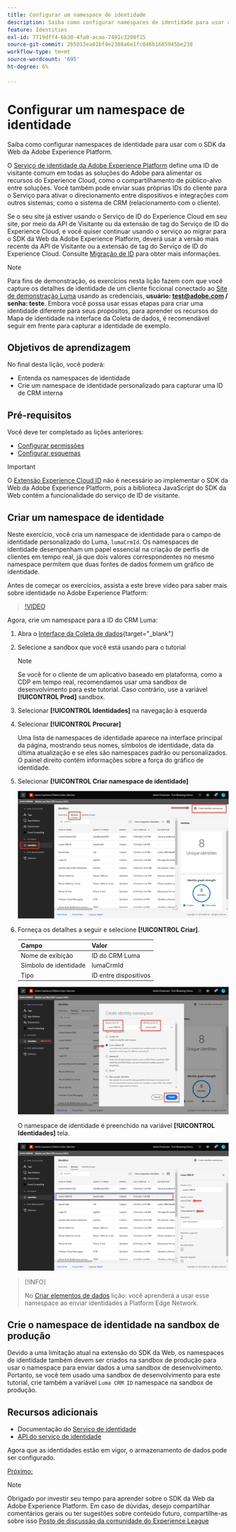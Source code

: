 ```yaml
---
title: Configurar um namespace de identidade
description: Saiba como configurar namespaces de identidade para usar com o SDK da Web da Adobe Experience Platform. Esta lição é parte do tutorial Implementar o Adobe Experience Cloud com o SDK da Web.
feature: Identities
exl-id: 7719dff4-6b30-4fa0-acae-7491c3208f15
source-git-commit: 2b5013ea01bf4e2388a6e1fc046b1685945be238
workflow-type: tm+mt
source-wordcount: '695'
ht-degree: 6%

---
```


# Configurar um namespace de identidade

Saiba como configurar namespaces de identidade para usar com o SDK da Web da Adobe Experience Platform.

O [Serviço de identidade da Adobe Experience Platform](https://experienceleague.adobe.com/docs/id-service/using/home.html?lang=pt-BR) define uma ID de visitante comum em todas as soluções do Adobe para alimentar os recursos do Experience Cloud, como o compartilhamento de público-alvo entre soluções. Você também pode enviar suas próprias IDs do cliente para o Serviço para ativar o direcionamento entre dispositivos e integrações com outros sistemas, como o sistema de CRM (relacionamento com o cliente).

Se o seu site já estiver usando o Serviço de ID do Experience Cloud em seu site, por meio da API de Visitante ou da extensão de tag do Serviço de ID do Experience Cloud, e você quiser continuar usando o serviço ao migrar para o SDK da Web da Adobe Experience Platform, deverá usar a versão mais recente da API de Visitante ou a extensão de tag do Serviço de ID do Experience Cloud. Consulte [Migração de ID](https://experienceleague.adobe.com/docs/experience-platform/edge/identity/overview.html?lang=en) para obter mais informações.

>[!NOTE]
>
> Para fins de demonstração, os exercícios nesta lição fazem com que você capture os detalhes de identidade de um cliente ficcional conectado ao [Site de demonstração Luma](https://luma.enablementadobe.com/content/luma/us/en.html) usando as credenciais, **usuário: test@adobe.com / senha: teste**. Embora você possa usar essas etapas para criar uma identidade diferente para seus propósitos, para aprender os recursos do Mapa de identidade na interface da Coleta de dados, é recomendável seguir em frente para capturar a identidade de exemplo.

## Objetivos de aprendizagem

No final desta lição, você poderá:

* Entenda os namespaces de identidade
* Crie um namespace de identidade personalizado para capturar uma ID de CRM interna


## Pré-requisitos

Você deve ter completado as lições anteriores:

* [Configurar permissões](configure-permissions.md)
* [Configurar esquemas](configure-schemas.md)

>[!IMPORTANT]
>
>O [Extensão Experience Cloud ID](https://exchange.adobe.com/experiencecloud.details.100160.adobe-experience-cloud-id-launch-extension.html) não é necessário ao implementar o SDK da Web da Adobe Experience Platform, pois a biblioteca JavaScript do SDK da Web contém a funcionalidade do serviço de ID de visitante.

## Criar um namespace de identidade

Neste exercício, você cria um namespace de identidade para o campo de identidade personalizado do Luma, `lumaCrmId`. Os namespaces de identidade desempenham um papel essencial na criação de perfis de clientes em tempo real, já que dois valores correspondentes no mesmo namespace permitem que duas fontes de dados formem um gráfico de identidade.

Antes de começar os exercícios, assista a este breve vídeo para saber mais sobre identidade no Adobe Experience Platform:
>[!VIDEO](https://video.tv.adobe.com/v/27841?quality=12&learn=on)

Agora, crie um namespace para a ID do CRM Luma:

1. Abra o [Interface da Coleta de dados](https://launch.adobe.com/){target=&quot;_blank&quot;}
1. Selecione a sandbox que você está usando para o tutorial

   >[!NOTE]
   >
   >Se você for o cliente de um aplicativo baseado em plataforma, como a CDP em tempo real, recomendamos usar uma sandbox de desenvolvimento para este tutorial. Caso contrário, use a variável **[!UICONTROL Prod]** sandbox.

1. Selecionar **[!UICONTROL Identidades]** na navegação à esquerda
1. Selecionar **[!UICONTROL Procurar]**

   Uma lista de namespaces de identidade aparece na interface principal da página, mostrando seus nomes, símbolos de identidade, data da última atualização e se eles são namespaces padrão ou personalizados. O painel direito contém informações sobre a força do gráfico de identidade.

1. Selecionar **[!UICONTROL Criar namespace de identidade]**

   ![Exibir identidades](assets/configure-identities-screen.png)

1. Forneça os detalhes a seguir e selecione **[!UICONTROL Criar]**.

   | Campo | Valor |
   |---------------|-----------|
   | Nome de exibição | ID do CRM Luma |
   | Símbolo de identidade | lumaCrmId |
   | Tipo | ID entre dispositivos |


   ![Criar namespaces](assets/identities-create-namespace.png)


   O namespace de identidade é preenchido na variável **[!UICONTROL Identidades]** tela.

   ![Criar namespaces](assets/configure-identities-namespace-lumaCrmId.png)


>[!INFO]
>
> No [Criar elementos de dados](create-data-elements.md) lição: você aprenderá a usar esse namespace ao enviar identidades à Platform Edge Network.

## Crie o namespace de identidade na sandbox de produção

Devido a uma limitação atual na extensão do SDK da Web, os namespaces de identidade também devem ser criados na sandbox de produção para usar o namespace para enviar dados a uma sandbox de desenvolvimento. Portanto, se você tem usado uma sandbox de desenvolvimento para este tutorial, crie também a variável `Luma CRM ID` namespace na sandbox de produção.

## Recursos adicionais

* Documentação do [Serviço de identidade](https://experienceleague.adobe.com/docs/experience-platform/identity/home.html?lang=pt-BR)
* [API do serviço de identidade](https://www.adobe.io/experience-platform-apis/references/identity-service/)

Agora que as identidades estão em vigor, o armazenamento de dados pode ser configurado.

[Próximo: ](configure-datastream.md)

>[!NOTE]
>
>Obrigado por investir seu tempo para aprender sobre o SDK da Web da Adobe Experience Platform. Em caso de dúvidas, desejo compartilhar comentários gerais ou ter sugestões sobre conteúdo futuro, compartilhe-as sobre isso [Posto de discussão da comunidade do Experience League](https://experienceleaguecommunities.adobe.com/t5/adobe-experience-platform-launch/tutorial-discussion-implement-adobe-experience-cloud-with-web/td-p/444996)
